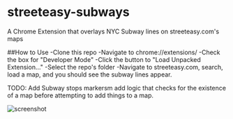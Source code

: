 # streeteasy-subways
A Chrome Extension that overlays NYC Subway lines on streeteasy.com's maps

##How to Use
-Clone this repo
-Navigate to chrome://extensions/
-Check the box for "Developer Mode"
-Click the button to "Load Unpacked Extension..."
-Select the repo's folder
-Navigate to streeteasy.com, search, load a map, and you should see the subway lines appear.


TODO:  Add Subway stops markersm add logic that checks for the existence of a map before attempting to add things to a map.

![screenshot](https://www.evernote.com/shard/s288/sh/7d282e5b-4ffc-48be-8768-662b46d6d3bc/31a2f79cd2844208/res/942376da-7edb-4599-bf97-4ae4bcf178be/skitch.png?resizeSmall&width=832)
